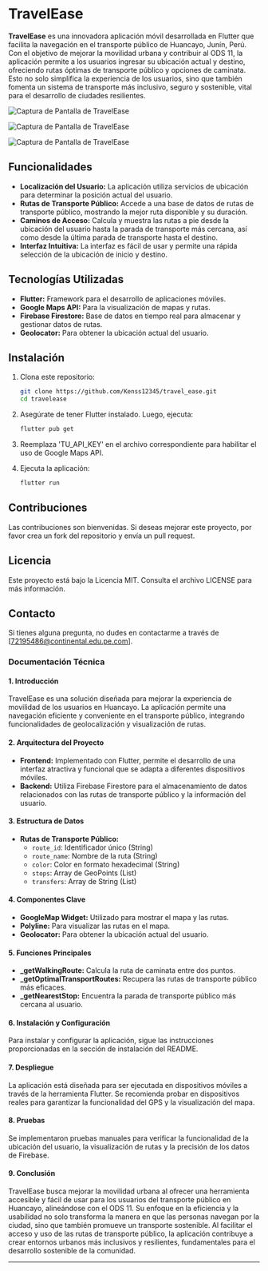 # TravelEase

**TravelEase** es una innovadora aplicación móvil desarrollada en Flutter que facilita la navegación en el transporte público de Huancayo, Junín, Perú. Con el objetivo de mejorar la movilidad urbana y contribuir al ODS 11, la aplicación permite a los usuarios ingresar su ubicación actual y destino, ofreciendo rutas óptimas de transporte público y opciones de caminata. Esto no solo simplifica la experiencia de los usuarios, sino que también fomenta un sistema de transporte más inclusivo, seguro y sostenible, vital para el desarrollo de ciudades resilientes.

![Captura de Pantalla de TravelEase](https://github.com/Kenss12345/travel_ease/blob/main/WhatsApp%20Image%202024-11-02%20at%202.15.59%20PM%20(1).jpeg?raw=true)

![Captura de Pantalla de TravelEase](https://github.com/Kenss12345/travel_ease/blob/main/WhatsApp%20Image%202024-11-02%20at%202.15.59%20PM%20(2).jpeg?raw=true)

![Captura de Pantalla de TravelEase](https://github.com/Kenss12345/travel_ease/blob/main/WhatsApp%20Image%202024-11-02%20at%202.15.59%20PM.jpeg?raw=true)

## Funcionalidades

- **Localización del Usuario:** La aplicación utiliza servicios de ubicación para determinar la posición actual del usuario.
- **Rutas de Transporte Público:** Accede a una base de datos de rutas de transporte público, mostrando la mejor ruta disponible y su duración.
- **Caminos de Acceso:** Calcula y muestra las rutas a pie desde la ubicación del usuario hasta la parada de transporte más cercana, así como desde la última parada de transporte hasta el destino.
- **Interfaz Intuitiva:** La interfaz es fácil de usar y permite una rápida selección de la ubicación de inicio y destino.

## Tecnologías Utilizadas

- **Flutter:** Framework para el desarrollo de aplicaciones móviles.
- **Google Maps API:** Para la visualización de mapas y rutas.
- **Firebase Firestore:** Base de datos en tiempo real para almacenar y gestionar datos de rutas.
- **Geolocator:** Para obtener la ubicación actual del usuario.

## Instalación

1. Clona este repositorio:
   ```bash
   git clone https://github.com/Kenss12345/travel_ease.git
   cd travelease

2. Asegúrate de tener Flutter instalado. Luego, ejecuta:
   ```bash
   flutter pub get

3. Reemplaza 'TU_API_KEY' en el archivo correspondiente para habilitar el uso de Google Maps API.

4. Ejecuta la aplicación:
    ```bash
    flutter run

## Contribuciones

Las contribuciones son bienvenidas. Si deseas mejorar este proyecto, por favor crea un fork del repositorio y envía un pull request.

## Licencia

Este proyecto está bajo la Licencia MIT. Consulta el archivo LICENSE para más información.

## Contacto

Si tienes alguna pregunta, no dudes en contactarme a través de [72195486@continental.edu.pe.com].


### Documentación Técnica

#### 1. **Introducción**

TravelEase es una solución diseñada para mejorar la experiencia de movilidad de los usuarios en Huancayo. La aplicación permite una navegación eficiente y conveniente en el transporte público, integrando funcionalidades de geolocalización y visualización de rutas.

#### 2. **Arquitectura del Proyecto**

- **Frontend:** Implementado con Flutter, permite el desarrollo de una interfaz atractiva y funcional que se adapta a diferentes dispositivos móviles.
- **Backend:** Utiliza Firebase Firestore para el almacenamiento de datos relacionados con las rutas de transporte público y la información del usuario.

#### 3. **Estructura de Datos**

- **Rutas de Transporte Público:**
  - `route_id`: Identificador único (String)
  - `route_name`: Nombre de la ruta (String)
  - `color`: Color en formato hexadecimal (String)
  - `stops`: Array de GeoPoints (List)
  - `transfers`: Array de String (List)

#### 4. **Componentes Clave**

- **GoogleMap Widget:** Utilizado para mostrar el mapa y las rutas.
- **Polyline:** Para visualizar las rutas en el mapa.
- **Geolocator:** Para obtener la ubicación actual del usuario.

#### 5. **Funciones Principales**

- **_getWalkingRoute:** Calcula la ruta de caminata entre dos puntos.
- **_getOptimalTransportRoutes:** Recupera las rutas de transporte público más eficaces.
- **_getNearestStop:** Encuentra la parada de transporte público más cercana al usuario.

#### 6. **Instalación y Configuración**

Para instalar y configurar la aplicación, sigue las instrucciones proporcionadas en la sección de instalación del README.

#### 7. **Despliegue**

La aplicación está diseñada para ser ejecutada en dispositivos móviles a través de la herramienta Flutter. Se recomienda probar en dispositivos reales para garantizar la funcionalidad del GPS y la visualización del mapa.

#### 8. **Pruebas**

Se implementaron pruebas manuales para verificar la funcionalidad de la ubicación del usuario, la visualización de rutas y la precisión de los datos de Firebase.

#### 9. **Conclusión**

TravelEase busca mejorar la movilidad urbana al ofrecer una herramienta accesible y fácil de usar para los usuarios del transporte público en Huancayo, alineándose con el ODS 11. Su enfoque en la eficiencia y la usabilidad no solo transforma la manera en que las personas navegan por la ciudad, sino que también promueve un transporte sostenible. Al facilitar el acceso y uso de las rutas de transporte público, la aplicación contribuye a crear entornos urbanos más inclusivos y resilientes, fundamentales para el desarrollo sostenible de la comunidad.

---

